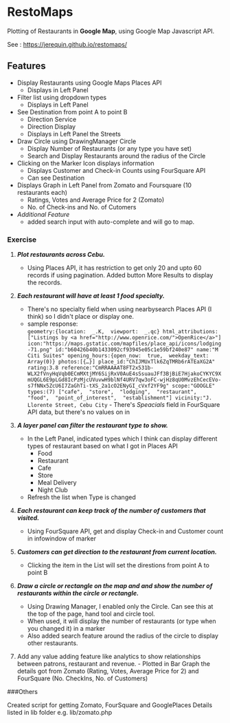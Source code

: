 # RestoMaps

Plotting of Restaurants in **Google Map**, using Google Map Javascript API.

See : https://jerequin.github.io/restomaps/

## Features

 - Display Restaurants using Google Maps Places API
	 - Displays in Left Panel
 - Filter list using dropdown types
 	 - Displays in Left Panel
 - See Destination from point A to point B
	 - Direction Service
	 - Direction Display
	 - Displays in Left Panel the Streets
 - Draw Circle using DrawingManager Circle
	 - Display Number of Restaurants (or any type you have set)
	 - Search and Display Restaurants around the radius of the Circle
 - Clicking on the Marker Icon displays information
	 - Displays Customer and Check-in Counts using FourSquare API
	 - Can see Destination
 - Displays Graph in Left Panel from Zomato and Foursquare (10 restaurants each)
 	- Ratings, Votes and Average Price for 2 (Zomato)
	- No. of Check-ins and No. of Cutomers
 - *Additional Feature*
 	- added search input with auto-complete and will go to map.


### Exercise 

 1. ***Plot restaurants across Cebu.***
	- Using Places API, it has restriction to get only 20 and upto 60 records if using pagination. Added button More Results to display the records.
 2.  ***Each restaurant will have at least 1 food specialty.*** 
	 - There's no specialty field when using nearbysearch Places API (I think) so I didn't place or display one.
	 - sample response:  
			`geometry:{location:  _.K,  viewport:  _.qc}
			html_attributions:["Listings by <a href="http://www.openrice.com/">OpenRice</a>"]
			icon:"https://maps.gstatic.com/mapfiles/place_api/icons/lodging-71.png"
			id:"b60426b40b1433092cf93945e05c1e59bf240e87"
			name:"M Citi Suites"
			opening_hours:{open_now:  true,  weekday_text:  Array(0)}
			photos:[{…}]
			place_id:"ChIJMUxTlk6ZqTMRb6rATEaXG2A"
			rating:3.8
			reference:"CmRRAAAAT8FT2x531b-WLX2fVnyHqVqb0ECmMXtjMY6SijRxV0AuE4sSsuauJFf3BjBiE7HjakoCYKYC9XmUQGL6E9pLGd8IcPzMjcUVuvwH9blNf4URV7qw3oFC-wjHz8qU0MvzEhCecEVo-s7fNNx5ZcU6I7ZaGhTi-tXS_2a1cO2ENyGI_cVxf2YF9g"
			scope:"GOOGLE"
			types:(7) ["cafe",  "store",  "lodging",  "restaurant",  "food",  "point_of_interest",  "establishment"]
			vicinity:"J. Llorente Street, Cebu City`
	- There's *Speacials* field in FourSquare API data, but there's no values on in

 3.  ***A layer panel can filter the restaurant type to show.***
	 - In the Left Panel, indicated types which I think can display different types of restaurant based on what I got in Places API
		 - Food
		 - Restaurant
		 - Cafe
		 - Store
		 - Meal Delivery
		 - Night Club
	 - Refresh the list when Type is changed
 4.  ***Each restaurant can keep track of the number of customers that visited.***
	 - Using FourSquare API, get and display Check-in and Customer count in infowindow of marker
 5.  ***Customers can get direction to the restaurant from current location.*** 
	 - Clicking the item in the List will set the direstions from point A to point B
 6.  ***Draw a circle or rectangle on the map and and show the number of restaurants within the circle or rectangle.***
	 - Using Drawing Manager, I enabled only the Circle. Can see this at the top of the page, hand tool and circle tool.
	 - When used, it will display the number of restaurants (or type when you changed it) in a marker
	 - Also added search feature around the radius of the circle to display other restaurants.
 8.  Add any value adding feature like analytics to show relationships between patrons, restaurant and revenue. 
 	- Plotted in Bar Graph the details got from Zomato (Rating, Votes, Average Price for 2) and FourSquare (No. CheckIns, No. of Customers)
 
###Others

Created script for getting Zomato, FourSquare and GooglePlaces Details listed in lib folder e.g. lib/zomato.php

